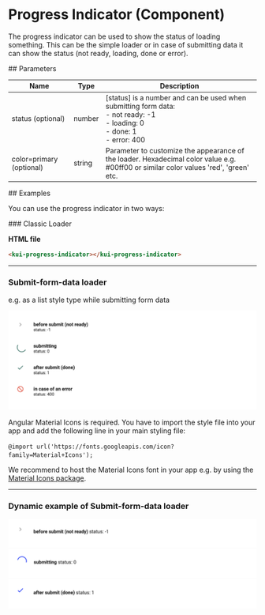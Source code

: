 # Progress Indicator (Component)

The progress indicator can be used to show the status of loading something.
This can be the simple loader or in case of submitting data it can show the status (not ready, loading, done or error).

## Parameters

Name | Type | Description
--- | --- | ---
status (optional) | number | [status] is a number and can be used when submitting form data: <br>- not ready: -1 <br> - loading: 0 <br> - done: 1 <br> - error: 400
color=primary (optional) | string | Parameter to customize the appearance of the loader. Hexadecimal color value e.g. #00ff00 or similar color values 'red', 'green' etc.

## Examples

You can use the progress indicator in two ways:

### Classic Loader

**HTML file**
```html
<kui-progress-indicator></kui-progress-indicator>
```

<!-- <iframe src="https://stackblitz.com/edit/mini-examples?embed=1&file=src/main.ts&hideExplorer=1&hideNavigation=1&view=preview" width="700px" height="300px"></iframe> -->

<hr>

### Submit-form-data loader
e.g. as a list style type while submitting form data

![Submit form data loader](../../../../assets/images/knora-ui/submit-form-data-loader.png)

Angular Material Icons is required. You have to import the style file into your app and add the following line in your main styling file:

`@import url('https://fonts.googleapis.com/icon?family=Material+Icons');`

We recommend to host the Material Icons font in your app e.g. by using the [Material Icons package](https://www.npmjs.com/package/material-icons).

<hr>

### Dynamic example of Submit-form-data loader

![Loader before submit stage](../../../../assets/images/knora-ui/loader-before-submit-status.png)
![Loader submitting stage](../../../../assets/images/knora-ui/loader-submitting-status.png)
![Loader after submit stage](../../../../assets/images/knora-ui/loader-after-submit-status.png)

